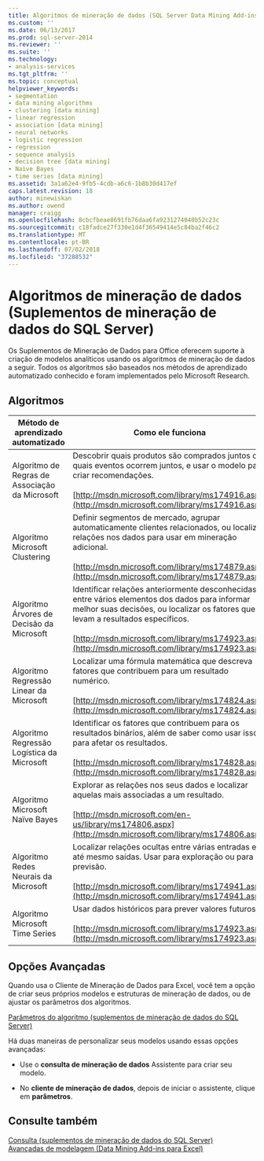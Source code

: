 ```yaml
---
title: Algoritmos de mineração de dados (SQL Server Data Mining Add-ins) | Microsoft Docs
ms.custom: ''
ms.date: 06/13/2017
ms.prod: sql-server-2014
ms.reviewer: ''
ms.suite: ''
ms.technology:
- analysis-services
ms.tgt_pltfrm: ''
ms.topic: conceptual
helpviewer_keywords:
- segmentation
- data mining algorithms
- clustering [data mining]
- linear regression
- association [data mining]
- neural networks
- logistic regression
- regression
- sequence analysis
- decision tree [data mining]
- Naive Bayes
- time series [data mining]
ms.assetid: 3a1a62e4-9fb5-4cdb-a6c6-1b8b30d417ef
caps.latest.revision: 18
author: minewiskan
ms.author: owend
manager: craigg
ms.openlocfilehash: 8cbcfbeae8691fb76daa6fa9231274040b52c23c
ms.sourcegitcommit: c18fadce27f330e1d4f36549414e5c84ba2f46c2
ms.translationtype: MT
ms.contentlocale: pt-BR
ms.lasthandoff: 07/02/2018
ms.locfileid: "37288532"
---
```

# <a name="data-mining-algorithms-sql-server-data-mining-add-ins"></a>Algoritmos de mineração de dados (Suplementos de mineração de dados do SQL Server)
  Os Suplementos de Mineração de Dados para Office oferecem suporte à criação de modelos analíticos usando os algoritmos de mineração de dados a seguir. Todos os algoritmos são baseados nos métodos de aprendizado automatizado conhecido e foram implementados pelo Microsoft Research.  
  
## <a name="algorithms"></a>Algoritmos  
  
|Método de aprendizado automatizado|Como ele funciona|  
|-----------------------------|------------------|  
|Algoritmo de Regras de Associação da Microsoft|Descobrir quais produtos são comprados juntos ou quais eventos ocorrem juntos, e usar o modelo para criar recomendações.<br /><br /> [http://msdn.microsoft.com/library/ms174916.aspx](http://msdn.microsoft.com/library/ms174916.aspx)|  
|Algoritmo Microsoft Clustering|Definir segmentos de mercado, agrupar automaticamente clientes relacionados, ou localizar relações nos dados para usar em mineração adicional.<br /><br /> [http://msdn.microsoft.com/library/ms174879.aspx](http://msdn.microsoft.com/library/ms174879.aspx)|  
|Algoritmo Árvores de Decisão da Microsoft|Identificar relações anteriormente desconhecidas entre vários elementos dos dados para informar melhor suas decisões, ou localizar os fatores que levam a resultados específicos.<br /><br /> [http://msdn.microsoft.com/library/ms174923.aspx](http://msdn.microsoft.com/library/ms174923.aspx)|  
|Algoritmo Regressão Linear da Microsoft|Localizar uma fórmula matemática que descreva fatores que contribuem para um resultado numérico.<br /><br /> [http://msdn.microsoft.com/library/ms174824.aspx](http://msdn.microsoft.com/library/ms174824.aspx)|  
|Algoritmo Regressão Logística da Microsoft|Identificar os fatores que contribuem para os resultados binários, além de saber como usar isso para afetar os resultados.<br /><br /> [http://msdn.microsoft.com/library/ms174828.aspx](http://msdn.microsoft.com/library/ms174828.aspx)|  
|Algoritmo Microsoft Naïve Bayes|Explorar as relações nos seus dados e localizar aquelas mais associadas a um resultado.<br /><br /> [http://msdn.microsoft.com/en-us/library/ms174806.aspx](http://msdn.microsoft.com/library/ms174806.aspx)|  
|Algoritmo Redes Neurais da Microsoft|Localizar relações ocultas entre várias entradas e até mesmo saídas. Usar para exploração ou para previsão.<br /><br /> [http://msdn.microsoft.com/library/ms174941.aspx](http://msdn.microsoft.com/library/ms174941.aspx)|  
|Algoritmo Microsoft Time Series|Usar dados históricos para prever valores futuros.<br /><br /> [http://msdn.microsoft.com/library/ms174923.aspx](http://msdn.microsoft.com/library/ms174923.aspx)|  
  
## <a name="advanced-options"></a>Opções Avançadas  
 Quando usa o Cliente de Mineração de Dados para Excel, você tem a opção de criar seus próprios modelos e estruturas de mineração de dados, ou de ajustar os parâmetros dos algoritmos.  
  
 [Parâmetros do algoritmo &#40;suplementos de mineração de dados do SQL Server&#41;](algorithm-parameters-sql-server-data-mining-add-ins.md)  
  
 Há duas maneiras de personalizar seus modelos usando essas opções avançadas:  
  
-   Use o **consulta de mineração de dados** Assistente para criar seu modelo.  
  
-   No **cliente de mineração de dados**, depois de iniciar o assistente, clique em **parâmetros**.  
  
## <a name="see-also"></a>Consulte também  
 [Consulta &#40;suplementos de mineração de dados do SQL Server&#41;](query-sql-server-data-mining-add-ins.md)   
 [Avançadas de modelagem &#40;Data Mining Add-ins para Excel&#41;](advanced-modeling-data-mining-add-ins-for-excel.md)  
  
  
